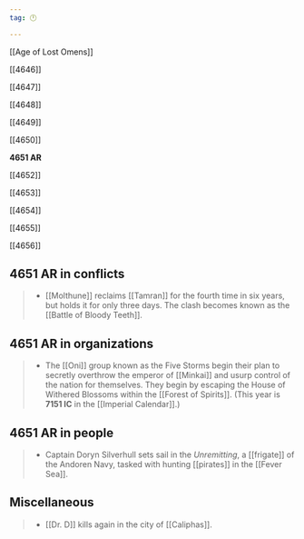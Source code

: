 ```yaml
---
tag: 🕛

---
```

[[Age of Lost Omens]]


[[4646]]

[[4647]]

[[4648]]

[[4649]]

[[4650]]

**4651 AR**

[[4652]]

[[4653]]

[[4654]]

[[4655]]

[[4656]]



## 4651 AR in conflicts

>  - [[Molthune]] reclaims [[Tamran]] for the fourth time in six years, but holds it for only three days. The clash becomes known as the [[Battle of Bloody Teeth]].


## 4651 AR in organizations

>  - The [[Oni]] group known as the Five Storms begin their plan to secretly overthrow the emperor of [[Minkai]] and usurp control of the nation for themselves. They begin by escaping the House of Withered Blossoms within the [[Forest of Spirits]]. (This year is **7151 IC** in the [[Imperial Calendar]].)


## 4651 AR in people

>  - Captain Doryn Silverhull sets sail in the *Unremitting*, a [[frigate]] of the Andoren Navy, tasked with hunting [[pirates]] in the [[Fever Sea]].


## Miscellaneous

>  - [[Dr. D]] kills again in the city of [[Caliphas]].






